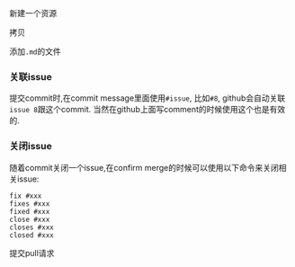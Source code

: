 新建一个资源


拷贝

添加`.md`的文件

### 关联issue
提交commit时,在commit message里面使用`#issue`, 比如`#8`, github会自动关联`issue 8`跟这个commit. 当然在github上面写comment的时候使用这个也是有效的.

### 关闭issue
随着commit关闭一个issue,在confirm merge的时候可以使用以下命令来关闭相关issue:
```
fix #xxx
fixes #xxx
fixed #xxx
close #xxx
closes #xxx
closed #xxx
```

提交pull请求
